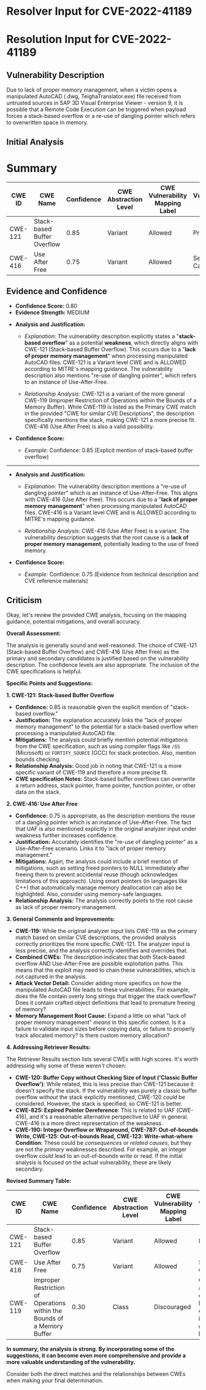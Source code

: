 # Resolver Input for CVE-2022-41189

# Resolution Input for CVE-2022-41189

## Vulnerability Description
Due to lack of proper memory management, when a victim opens a manipulated AutoCAD (.dwg, TeighaTranslator.exe) file received from untrusted sources in SAP 3D Visual Enterprise Viewer - version 9, it is possible that a Remote Code Execution can be triggered when payload forces a stack-based overflow or a re-use of dangling pointer which refers to overwritten space in memory.

## Initial Analysis
# Summary
| CWE ID | CWE Name | Confidence | CWE Abstraction Level | CWE Vulnerability Mapping Label | CWE-Vulnerability Mapping Notes |
|---|---|---|---|---|---|
| CWE-121 | Stack-based Buffer Overflow | 0.85 | Variant | Allowed | Primary CWE |
| CWE-416 | Use After Free | 0.75 | Variant | Allowed | Secondary Candidate |

## Evidence and Confidence

*   **Confidence Score:** 0.80
*   **Evidence Strength:** MEDIUM

- **Analysis and Justification:**  
  - *Explanation:* The vulnerability description explicitly states a "**stack-based overflow**" as a potential **weakness**, which directly aligns with CWE-121 (Stack-based Buffer Overflow). This occurs due to a "**lack of proper memory management**" when processing manipulated AutoCAD files. CWE-121 is a Variant level CWE and is ALLOWED according to MITRE's mapping guidance. The vulnerability description also mentions "re-use of dangling pointer", which refers to an instance of Use-After-Free.

  - *Relationship Analysis:* CWE-121 is a variant of the more general CWE-119 (Improper Restriction of Operations within the Bounds of a Memory Buffer). While CWE-119 is listed as the Primary CWE match in the provided "CWE for similar CVE Descriptions", the description specifically mentions the stack, making CWE-121 a more precise fit. CWE-416 (Use After Free) is also a valid possibility.

- **Confidence Score:**  
  - *Example:* Confidence: 0.85 (Explicit mention of stack-based buffer overflow)

---
- **Analysis and Justification:**  
  - *Explanation:* The vulnerability description mentions a "re-use of dangling pointer" which is an instance of Use-After-Free. This aligns with CWE-416 (Use After Free). This occurs due to a "**lack of proper memory management**" when processing manipulated AutoCAD files. CWE-416 is a Variant level CWE and is ALLOWED according to MITRE's mapping guidance.

  - *Relationship Analysis:* CWE-416 (Use After Free) is a variant. The vulnerability description suggests that the root cause is a **lack of proper memory management**, potentially leading to the use of freed memory.

- **Confidence Score:**  
  - *Example:* Confidence: 0.75 (Evidence from technical description and CVE reference materials)

## Criticism
Okay, let's review the provided CWE analysis, focusing on the mapping guidance, potential mitigations, and overall accuracy.

**Overall Assessment:**

The analysis is generally sound and well-reasoned. The choice of CWE-121 (Stack-based Buffer Overflow) and CWE-416 (Use After Free) as the primary and secondary candidates is justified based on the vulnerability description. The confidence levels are also appropriate. The inclusion of the CWE specifications is helpful.

**Specific Points and Suggestions:**

**1. CWE-121: Stack-based Buffer Overflow**

*   **Confidence:** 0.85 is reasonable given the explicit mention of "stack-based overflow."
*   **Justification:** The explanation accurately links the "lack of proper memory management" to the potential for a stack-based overflow when processing a manipulated AutoCAD file.
*   **Mitigations:** The analysis *could* briefly mention potential mitigations from the CWE specification, such as using compiler flags like `/GS` (Microsoft) or `FORTIFY_SOURCE` (GCC) for stack protection. Also, mention bounds checking.
*   **Relationship Analysis:** Good job in noting that CWE-121 is a more specific variant of CWE-119 and therefore a more precise fit.
*   **CWE specification Notes:** Stack-based buffer overflows can overwrite a return address, stack pointer, frame pointer, function pointer, or other data on the stack.

**2. CWE-416: Use After Free**

*   **Confidence:** 0.75 is appropriate, as the description mentions the reuse of a dangling pointer which is an instance of Use-After-Free. The fact that UAF is also mentioned explicitly in the original analyzer input under weakness further increases confidence.
*   **Justification:**  Accurately identifies the "re-use of dangling pointer" as a Use-After-Free scenario. Links it to "lack of proper memory management."
*   **Mitigations:** Again, the analysis could include a brief mention of mitigations, such as setting freed pointers to NULL immediately after freeing them to prevent accidental reuse (though acknowledges limitations of this approach). Using smart pointers (in languages like C++) that automatically manage memory deallocation can also be highlighted. Also, consider using memory-safe languages.
*   **Relationship Analysis:** The analysis correctly points to the root cause as lack of proper memory management.

**3. General Comments and Improvements:**

*   **CWE-119:**  While the original analyzer input lists CWE-119 as the primary match based on similar CVE descriptions, the provided analysis correctly prioritizes the more specific CWE-121. The analyzer input is less precise, and the analysis correctly identifies and overrides that.
*   **Combined CWEs:** The description indicates that both Stack-based overflow AND Use-After-Free are possible exploitation paths. This means that the exploit may need to chain these vulnerabilities, which is not captured in the analysis.
*   **Attack Vector Detail:** Consider adding more specifics on *how* the manipulated AutoCAD file leads to these vulnerabilities. For example, does the file contain overly long strings that trigger the stack overflow? Does it contain crafted object definitions that lead to premature freeing of memory?
*   **Memory Management Root Cause:** Expand a little on what "lack of proper memory management" *means* in this specific context. Is it a failure to validate input sizes before copying data, or failure to properly track allocated memory? Is there custom memory allocation?

**4. Addressing Retriever Results:**

The Retriever Results section lists several CWEs with high scores. It's worth addressing why some of these *weren't* chosen:

*   **CWE-120: Buffer Copy without Checking Size of Input ('Classic Buffer Overflow')**: While related, this is less precise than CWE-121 because it doesn't specify the stack. If the vulnerability was purely a classic buffer overflow *without* the stack explicitly mentioned, CWE-120 *could* be considered. However, the stack is specified, so CWE-121 is better.
*   **CWE-825: Expired Pointer Dereference**: This is related to UAF (CWE-416), and it's a reasonable alternative perspective to UAF in general.  CWE-416 is a more direct representation of the weakness.
*   **CWE-190: Integer Overflow or Wraparound, CWE-787: Out-of-bounds Write, CWE-125: Out-of-bounds Read, CWE-123: Write-what-where Condition**:  These could be *consequences* or *related causes*, but they are not the *primary* weaknesses described. For example, an integer overflow *could* lead to an out-of-bounds write or read. If the initial analysis is focused on the actual vulnerability, these are likely secondary.

**Revised Summary Table:**

| CWE ID | CWE Name | Confidence | CWE Abstraction Level | CWE Vulnerability Mapping Label | CWE-Vulnerability Mapping Notes |
|---|---|---|---|---|---|
| CWE-121 | Stack-based Buffer Overflow | 0.85 | Variant | Allowed | Primary CWE |
| CWE-416 | Use After Free | 0.75 | Variant | Allowed | Secondary Candidate |
| CWE-119 | Improper Restriction of Operations within the Bounds of a Memory Buffer | 0.30 | Class | Discouraged | Can be seen as the class of the stack-based buffer overflow, but it is more general and less precise. |

**In summary, the analysis is strong. By incorporating some of the suggestions, it can become even more comprehensive and provide a more valuable understanding of the vulnerability.**

Consider both the direct matches and the relationships between CWEs
when making your final determination.
        